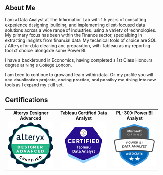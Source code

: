 ## About Me

<!--
**pmaggggg/pmaggggg** is a ✨ _special_ ✨ repository because its `README.md` (this file) appears on your GitHub profile.

Here are some ideas to get you started:

- 🔭 I’m currently working on ...
- 🌱 I’m currently learning ...
- 👯 I’m looking to collaborate on ...
- 🤔 I’m looking for help with ...
- 💬 Ask me about ...
- 📫 How to reach me: ...
- 😄 Pronouns: ...
- ⚡ Fun fact: ...
-->
I am a Data Analyst at The Information Lab with 1.5 years of consulting experience designing, building, and implementing client-focused data solutions across a wide range of industries, using a variety of technologies. My primary focus has been within the Finance sector, specialising in extracting insights from financial data. My technical tools of choice are SQL / Alteryx for data cleaning and preparation, with Tableau as my reporting tool of choice, alongside some Power BI.

I have a backbround in Economics, having completed a 1st Class Honours degree at King's College London. 

I am keen to continue to grow and learn within data. On my profile you will see visualisation projects, coding practice, and possibly me diving into new tools as I expand my skill set.

## Certifications

<table align="center" style="width: 100%; max-width: 600px; text-align: center;">
  <tr>
    <th>Alteryx Designer Advanced</th>
    <th>Tableau Certified Data Analyst</th>
    <th>PL-300: Power BI Analyst</th>
  </tr>
  <tr>
    <td><img src="https://raw.githubusercontent.com/pmaggggg/pmaggggg/main/alteryx-designer-advanced-certification.png" width="150"></td>
    <td><img src="https://raw.githubusercontent.com/pmaggggg/pmaggggg/main/tableau-certified-data-analyst.1.png" width="150"></td>
    <td><img src="https://raw.githubusercontent.com/pmaggggg/pmaggggg/main/pl_300.png" width="150"></td>
  </tr>
</table>







